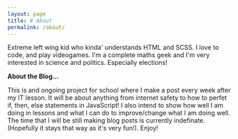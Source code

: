 ```yaml
---
layout: page
title: # About
permalink: /about/
---
```


Extreme left wing kid who kinda' understands HTML and SCSS. I love to code, and play videogames. I'm a complete maths geek and I'm very interested in science and politics. Especially elections!

**About the Blog...**

This is and ongoing project for school where I make a post every week after my IT lesson. It will be about anything from internet safety to how to perfet if, then, else statements in JavaScript! I also intend to show how well I am doing in lessons and what I can do to improve/change what I am doing well. The time that I will be still making blog posts is currently indefinate. (Hopefully it stays that way as it's very fun!). Enjoy!
